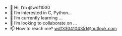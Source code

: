 - 👋 Hi, I’m @wdf1030
- 👀 I’m interested in C, Python...
- 🌱 I’m currently learning ...
- 💞️ I’m looking to collaborate on ...
- 📫 How to reach me? wdf3304104351@outlook.com

<!---
wdf1030/wdf1030 is a ✨ special ✨ repository because its `README.md` (this file) appears on your GitHub profile.
You can click the Preview link to take a look at your changes.
--->
